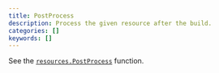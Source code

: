 ```yaml
---
title: PostProcess
description: Process the given resource after the build.
categories: []
keywords: []
---
```


See the [`resources.PostProcess`](/functions/resources/postprocess/) function.
